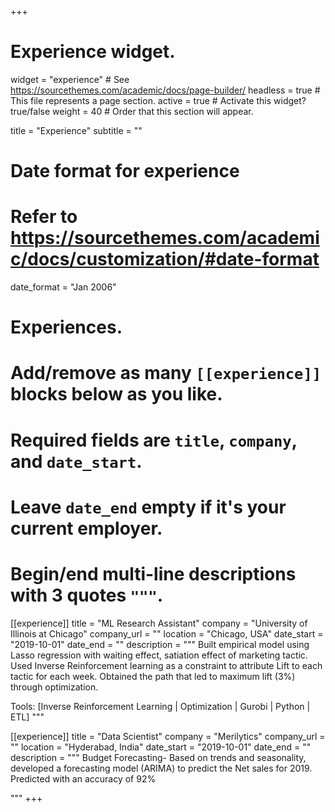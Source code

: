 +++
# Experience widget.
widget = "experience"  # See https://sourcethemes.com/academic/docs/page-builder/
headless = true  # This file represents a page section.
active = true  # Activate this widget? true/false
weight = 40  # Order that this section will appear.

title = "Experience"
subtitle = ""

# Date format for experience
#   Refer to https://sourcethemes.com/academic/docs/customization/#date-format
date_format = "Jan 2006"

# Experiences.
#   Add/remove as many `[[experience]]` blocks below as you like.
#   Required fields are `title`, `company`, and `date_start`.
#   Leave `date_end` empty if it's your current employer.
#   Begin/end multi-line descriptions with 3 quotes `"""`.
[[experience]]
  title = "ML Research Assistant"
  company = "University of Illinois at Chicago"
  company_url = ""
  location = "Chicago, USA"
  date_start = "2019-10-01"
  date_end = ""
  description = """
  Built empirical model using Lasso regression with waiting effect, satiation effect of marketing tactic. Used Inverse Reinforcement learning as a constraint to attribute
  Lift to each tactic for each week. Obtained the path that led to maximum lift (3%) through optimization. 
  
  Tools: [Inverse Reinforcement Learning | Optimization |  Gurobi  | Python | ETL]
  """

[[experience]]
  title = "Data Scientist"
  company = "Merilytics"
  company_url = ""
  location = "Hyderabad, India"
  date_start = "2019-10-01"
  date_end = ""
  description = """
  Budget Forecasting-  Based on trends and seasonality, developed a forecasting model (ARIMA) to predict the Net sales for 2019. Predicted with an accuracy of 92%

  """
+++
